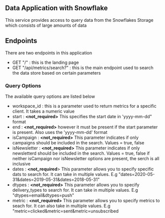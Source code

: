 ## Data Application with Snowflake
This service provides access to query data from the Snowflakes Storage which consists of large amounts of data

## Endpoints
There are two endpoints in this application
- GET "/" : this is the landing page
- GET "/api/metrics/search?<queryOptions>" : this is the main endpoint used to search the data store based on certain parameters

### Query Options
The available query options are listed below

- workspace_id :  this is a **<required>** parameter used to return metrics for a specific client. It takes a numeric value
- start : **<not_required>** This specifies the start date in 'yyyy-mm-dd" format
- end : **<not_required>** however it must be present if the start parameter is present. Also uses the 'yyyy-mm-dd' format
- isCampaign : **<not_required>** This parameter indicates if only campaigns should be included in the search. Values = true, false
- isNewsletter : **<not_required>** This parameter indicates if only newsletterd should be included in the search. Values = true, false
                 if neither isCampaign nor isNewsletter options are present, the serch is all inclusive
- dates : **<not_required**> This parameter allows you to specify specific dats to search for. It can take in multiple values. E.g
"dates=2020-05-31&dates=2019-05-31&dates=2018-05-31"
- dtypes : **<not_required>** This parameter allows you to specify delivery_types to search for. It can take in multiple values. E.g 
"dtypes=email&dtypes=push"
- metric : **<not_required>** This parameter allows you to specify metrics to seach for. It can also take in multiple values. E.g
"metric=clicked&metric=sent&metric=unsubscribed